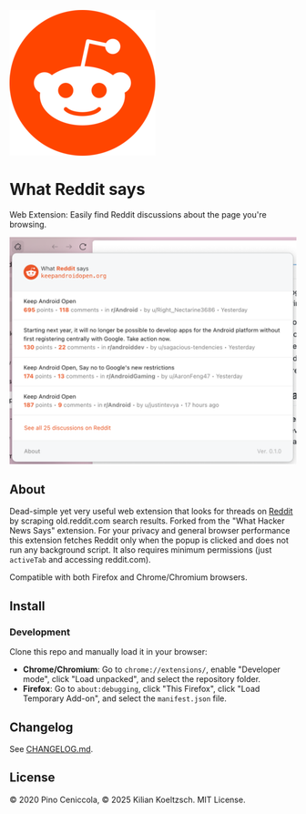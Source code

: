 ![What Reddit says](assets/icon-256.png)
# What Reddit says
Web Extension: Easily find Reddit discussions about the page you're browsing.

![Screenshot](assets/screenshot.png)

## About
Dead-simple yet very useful web extension that looks for threads on [Reddit](https://www.reddit.com) by scraping old.reddit.com search results. Forked from the "What Hacker News Says" extension. For your privacy and general browser performance this extension fetches Reddit only when the popup is clicked and does not run any background script. It also requires minimum permissions (just `activeTab` and accessing reddit.com).

Compatible with both Firefox and Chrome/Chromium browsers.

## Install

### Development
Clone this repo and manually load it in your browser:

- **Chrome/Chromium**: Go to `chrome://extensions/`, enable "Developer mode", click "Load unpacked", and select the repository folder.
- **Firefox**: Go to `about:debugging`, click "This Firefox", click "Load Temporary Add-on", and select the `manifest.json` file.

## Changelog
See [CHANGELOG.md](CHANGELOG.md).

## License
© 2020 Pino Ceniccola, © 2025 Kilian Koeltzsch. MIT License.
